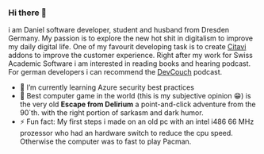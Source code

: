 ### Hi there 👋

i am Daniel software developer, student and husband from Dresden Germany. My passion is to explore the new hot shit in digitalism to improve my daily digital life. One of my favourit developing task is to create [Citavi](https://www.github.com/citavi) addons to improve the customer experience. Right after my work for Swiss Academic Software i am interested in reading books and hearing podcast. For german developers i can recommend the [DevCouch](https://www.cdevocuh.de) podcast.

- 🌱 I’m currently learning Azure security best practices
- 🤖 Best computer game in the world (this is my subjective opinion :grin:) is the very old **Escape from Delirium** a point-and-click adventure from the 90`th. with the right portion of sarkasm and dark humor.
- ⚡ Fun fact: My first steps i made on an old pc with an intel i486 66 MHz prozessor who had an hardware switch to reduce the cpu speed. Otherwise the computer was to fast to play Pacman.
